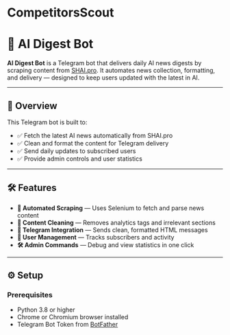 # CompetitorsScout
# 🤖 AI Digest Bot

**AI Digest Bot** is a Telegram bot that delivers daily AI news digests by scraping content from [SHAI.pro](https://shai.pro). It automates news collection, formatting, and delivery — designed to keep users updated with the latest in AI.

---

## 📌 Overview

This Telegram bot is built to:

- ✅ Fetch the latest AI news automatically from SHAI.pro  
- ✅ Clean and format the content for Telegram delivery  
- ✅ Send daily updates to subscribed users  
- ✅ Provide admin controls and user statistics  

---

## 🛠️ Features

- **🧠 Automated Scraping** — Uses Selenium to fetch and parse news content  
- **🧼 Content Cleaning** — Removes analytics tags and irrelevant sections  
- **📨 Telegram Integration** — Sends clean, formatted HTML messages  
- **👥 User Management** — Tracks subscribers and activity  
- **🛠️ Admin Commands** — Debug and view statistics in one click  

---

## ⚙️ Setup

### Prerequisites

- Python 3.8 or higher  
- Chrome or Chromium browser installed  
- Telegram Bot Token from [BotFather](https://t.me/BotFather)

